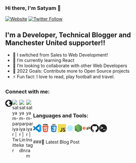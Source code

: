 ### Hi there, I'm Satyam 👋

[![Website](https://img.shields.io/website?label=satyam-pariyar.netlify.com&style=for-the-badge&url=https%3A%2F%2Fsatyam-pariyar.netlify.com)](https://satyam-pariyar.netlify.app/)
[![Twitter Follow](https://img.shields.io/twitter/follow/satyamP_js?color=1DA1F2&logo=twitter&style=for-the-badge)](https://twitter.com/satyamP_js)

## I'm a Developer, Technical Blogger and Manchester United supporter!!

- 🔭 I switched from Sales to Web Development!
- 🌱 I’m currently learning React
- 👯 I’m looking to collaborate with other Web Developers
- 🥅 2022 Goals: Contribute more to Open Source projects
- ⚡ Fun fact: I love to read, play football and travel.

### Connect with me:

[<img align="left" alt="satyam-pariyar.com" width="22px" src="https://raw.githubusercontent.com/iconic/open-iconic/master/svg/globe.svg" />][website]
[<img align="left" alt="satyam-pariyar | Twitter" width="22px" src="https://cdn.jsdelivr.net/npm/simple-icons@v3/icons/twitter.svg" />][twitter]
[<img align="left" alt="satyam-pariyar | LinkedIn" width="22px" src="https://cdn.jsdelivr.net/npm/simple-icons@v3/icons/linkedin.svg" />][linkedin]
[<img align="left" alt="satyam-pariyar | Instagram" width="22px" src="https://cdn.jsdelivr.net/npm/simple-icons@v3/icons/instagram.svg" />][instagram]

<br />

### Languages and Tools:

<img align="left" alt="Visual Studio Code" width="26px" src="https://raw.githubusercontent.com/github/explore/80688e429a7d4ef2fca1e82350fe8e3517d3494d/topics/visual-studio-code/visual-studio-code.png" />
<img align="left" alt="HTML5" width="26px" src="https://raw.githubusercontent.com/github/explore/80688e429a7d4ef2fca1e82350fe8e3517d3494d/topics/html/html.png" />
<img align="left" alt="CSS3" width="26px" src="https://raw.githubusercontent.com/github/explore/80688e429a7d4ef2fca1e82350fe8e3517d3494d/topics/css/css.png" />
<img align="left" alt="JavaScript" width="26px" src="https://raw.githubusercontent.com/github/explore/80688e429a7d4ef2fca1e82350fe8e3517d3494d/topics/javascript/javascript.png" />
<img align="left" alt="React" width="26px" src="https://raw.githubusercontent.com/github/explore/80688e429a7d4ef2fca1e82350fe8e3517d3494d/topics/react/react.png" />
<img align="left" alt="Node.js" width="26px" src="https://raw.githubusercontent.com/github/explore/80688e429a7d4ef2fca1e82350fe8e3517d3494d/topics/nodejs/nodejs.png" />
<img align="left" alt="Git" width="26px" src="https://raw.githubusercontent.com/github/explore/80688e429a7d4ef2fca1e82350fe8e3517d3494d/topics/git/git.png" />
<img align="left" alt="GitHub" width="26px" src="https://raw.githubusercontent.com/github/explore/78df643247d429f6cc873026c0622819ad797942/topics/github/github.png" />
<img align="left" alt="Terminal" width="26px" src="https://raw.githubusercontent.com/github/explore/80688e429a7d4ef2fca1e82350fe8e3517d3494d/topics/terminal/terminal.png" />

<br />
<br />

###🏮 Latest Blog Post
<!-- BLOG-POST-LIST:START -->
<!-- BLOG-POST-LIST:END -->

[website]: https://satyam-pariyar.netlify.app/
[twitter]: https://twitter.com/satyamP_js
[instagram]: https://www.instagram.com/_satyam_p__/
[linkedin]: https://www.linkedin.com/in/satyam-pariyar-761901195/